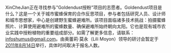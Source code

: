 XinCheJian正在寻找参与"Goldendust授粉"项目的志愿者。Goldendust项目是什么？这是一个关于城市蜜蜂保育的合作反思项目，参与者包括研究人员、设计师和城市思想家，中心是创建野生蜜蜂避难所。该项目面临诸多技术挑战：拍摄蜜蜂照片、计算使用避难所的蜜蜂数量、确保避难所始终朝向太阳。它也是现有城市农业实践中授粉植物的重要组成部分。如需了解更多信息，请联系：infoshumus@gmail.com。由奥蕾莉·莫永（Lili Moyon）领导的研讨会暂定于[2011年8月14日](http://xinchejian.com/?page%5Fid=548®event%5Faction=register&event%5Fid=42&name%5Fof%5Fevent=Preserve%20the%20Wild%20Bees%20Workshop)举行，具体时间取决于报名人数。
